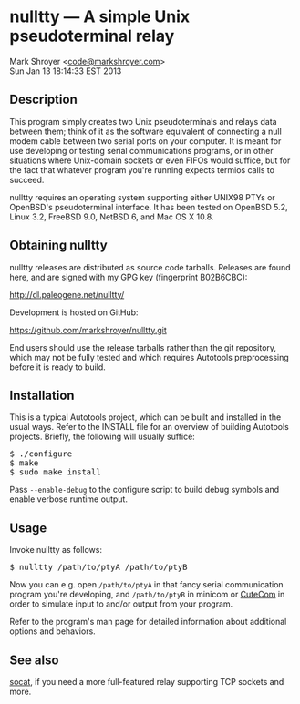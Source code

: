 nulltty — A simple Unix pseudoterminal relay
=============================================

Mark Shroyer &lt;<code@markshroyer.com>&gt;<br/>
Sun Jan 13 18:14:33 EST 2013


## Description ##

This program simply creates two Unix pseudoterminals and relays data
between them; think of it as the software equivalent of connecting a null
modem cable between two serial ports on your computer.  It is meant for use
developing or testing serial communications programs, or in other
situations where Unix-domain sockets or even FIFOs would suffice, but for
the fact that whatever program you're running expects termios calls to
succeed.

nulltty requires an operating system supporting either UNIX98 PTYs or
OpenBSD's pseudoterminal interface.  It has been tested on OpenBSD 5.2,
Linux 3.2, FreeBSD 9.0, NetBSD 6, and Mac OS X 10.8.


## Obtaining nulltty ##

nulltty releases are distributed as source code tarballs.  Releases are
found here, and are signed with my GPG key (fingerprint B02B6CBC):

http://dl.paleogene.net/nulltty/

Development is hosted on GitHub:

https://github.com/markshroyer/nulltty.git

End users should use the release tarballs rather than the git repository,
which may not be fully tested and which requires Autotools preprocessing
before it is ready to build.


## Installation ##

This is a typical Autotools project, which can be built and installed in
the usual ways.  Refer to the INSTALL file for an overview of building
Autotools projects.  Briefly, the following will usually suffice:

<pre>
$ ./configure
$ make
$ sudo make install
</pre>

Pass `--enable-debug` to the configure script to build debug symbols and
enable verbose runtime output.


## Usage ##

Invoke nulltty as follows:

<pre>
$ nulltty /path/to/ptyA /path/to/ptyB
</pre>

Now you can e.g. open `/path/to/ptyA` in that fancy serial communication
program you're developing, and `/path/to/ptyB` in minicom or
[CuteCom](http://cutecom.sourceforge.net/) in order to simulate input to
and/or output from your program.

Refer to the program's man page for detailed information about additional
options and behaviors.


## See also ##

[socat](http://www.dest-unreach.org/socat/), if you need a more
full-featured relay supporting TCP sockets and more.
